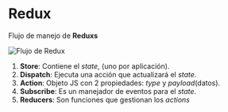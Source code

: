 # Redux

Flujo de manejo de **Reduxs**

![Flujo de Redux](https://images.app.goo.gl/N3PHyAy56gjXkupb9)

1. **Store**: Contiene el _state_, (uno por aplicación).
1. **Dispatch**: Ejecuta una acción que actualizará el _state_.
1. **Action**: Objeto JS con 2 propiedades: _type_ y _payload_(datos).
1. **Subscribe**: Es un manejador de eventos para el _state_.
1. **Reducers**: Son funciones que gestionan los _actions_
